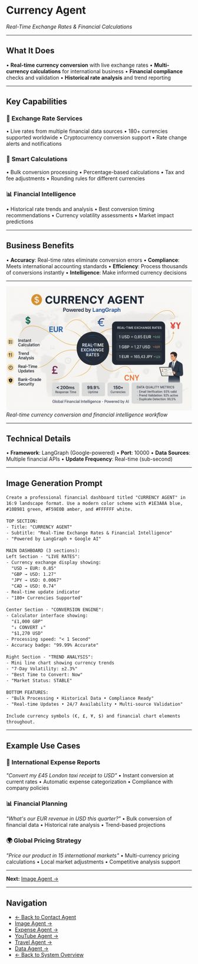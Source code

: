 # Currency Agent
*Real-Time Exchange Rates & Financial Calculations*

---

## What It Does

• **Real-time currency conversion** with live exchange rates
• **Multi-currency calculations** for international business
• **Financial compliance** checks and validation
• **Historical rate analysis** and trend reporting

---

## Key Capabilities

### 💱 **Exchange Rate Services**
• Live rates from multiple financial data sources
• 180+ currencies supported worldwide
• Cryptocurrency conversion support
• Rate change alerts and notifications

### 🧮 **Smart Calculations**
• Bulk conversion processing
• Percentage-based calculations
• Tax and fee adjustments
• Rounding rules for different currencies

### 📊 **Financial Intelligence**
• Historical rate trends and analysis
• Best conversion timing recommendations
• Currency volatility assessments
• Market impact predictions

---

## Business Benefits

• **Accuracy**: Real-time rates eliminate conversion errors
• **Compliance**: Meets international accounting standards
• **Efficiency**: Process thousands of conversions instantly
• **Intelligence**: Make informed currency decisions

---

![Currency Agent](../assets/currencyagent.png)
*Real-time currency conversion and financial intelligence workflow*

---

## Technical Details

• **Framework**: LangGraph (Google-powered)
• **Port**: 10000
• **Data Sources**: Multiple financial APIs
• **Update Frequency**: Real-time (sub-second)

---

## Image Generation Prompt
```
Create a professional financial dashboard titled "CURRENCY AGENT" in 16:9 landscape format. Use a modern color scheme with #1E3A8A blue, #10B981 green, #F59E0B amber, and #FFFFFF white.

TOP SECTION:
- Title: "CURRENCY AGENT"
- Subtitle: "Real-Time Exchange Rates & Financial Intelligence"
- "Powered by LangGraph + Google AI"

MAIN DASHBOARD (3 sections):
Left Section - "LIVE RATES":
- Currency exchange display showing:
  "USD → EUR: 0.85"
  "GBP → USD: 1.27"
  "JPY → USD: 0.0067"
  "CAD → USD: 0.74"
- Real-time update indicator
- "180+ Currencies Supported"

Center Section - "CONVERSION ENGINE":
- Calculator interface showing:
  "£1,000 GBP"
  "↓ CONVERT ↓"
  "$1,270 USD"
- Processing speed: "< 1 Second"
- Accuracy badge: "99.99% Accurate"

Right Section - "TREND ANALYSIS":
- Mini line chart showing currency trends
- "7-Day Volatility: ±2.3%"
- "Best Time to Convert: Now"
- "Market Status: STABLE"

BOTTOM FEATURES:
- "Bulk Processing • Historical Data • Compliance Ready"
- "Real-time Updates • 24/7 Availability • Multi-source Validation"

Include currency symbols (€, £, ¥, $) and financial chart elements throughout.
```

---

## Example Use Cases

### 💼 **International Expense Reports**
*"Convert my £45 London taxi receipt to USD"*
• Instant conversion at current rates
• Automatic expense categorization
• Compliance with company policies

### 📊 **Financial Planning**
*"What's our EUR revenue in USD this quarter?"*
• Bulk conversion of financial data
• Historical rate analysis
• Trend-based projections

### 🌍 **Global Pricing Strategy**
*"Price our product in 15 international markets"*
• Multi-currency pricing calculations
• Local market adjustments
• Competitive analysis support

---

**Next:** [Image Agent →](image-agent.md)

---

## Navigation
- [← Back to Contact Agent](contact-agent.md)
- [Image Agent →](image-agent.md)
- [Expense Agent →](expense-agent.md)
- [YouTube Agent →](youtube-agent.md)
- [Travel Agent →](travel-agent.md)
- [Data Agent →](data-agent.md)
- [← Back to System Overview](../02-our-multi-agent-system.md) 